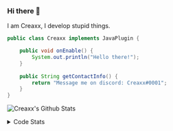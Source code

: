 ### Hi there 👋

I am Creaxx, I develop stupid things. 

```java
public class Creaxx implements JavaPlugin {

    public void onEnable() {
        System.out.println("Hello there!");
    }
    
    public String getContactInfo() {
        return "Message me on discord: Creaxx#0001";
    }
}
```

![Creaxx's Github Stats](https://github-readme-stats.vercel.app/api?username=CreaxxOG&show_icons=true&theme=dark&count_private=true)

<details>
  <summary>Code Stats</summary>

<!--START_SECTION:waka-->
![Code Time](http://img.shields.io/badge/Code%20Time-1%2C129%20hrs%2056%20mins-blue)

![Lines of code](https://img.shields.io/badge/From%20Hello%20World%20I%27ve%20Written-166%20lines%20of%20code-blue)

**🐱 My GitHub Data** 

> 📦 66.2 kB Used in GitHub's Storage 
 > 
> 🏆 802 Contributions in the Year 2023
 > 
> 🚫 Not Opted to Hire
 > 
> 📜 4 Public Repositories 
 > 
> 🔑 2 Private Repositories 
 > 
**I'm an Early 🐤** 

```text
🌞 Morning                175 commits         ██░░░░░░░░░░░░░░░░░░░░░░░   06.74 % 
🌆 Daytime                1147 commits        ███████████░░░░░░░░░░░░░░   44.17 % 
🌃 Evening                1233 commits        ████████████░░░░░░░░░░░░░   47.48 % 
🌙 Night                  42 commits          ░░░░░░░░░░░░░░░░░░░░░░░░░   01.62 % 
```
📅 **I'm Most Productive on Sunday** 

```text
Monday                   316 commits         ███░░░░░░░░░░░░░░░░░░░░░░   12.17 % 
Tuesday                  327 commits         ███░░░░░░░░░░░░░░░░░░░░░░   12.59 % 
Wednesday                318 commits         ███░░░░░░░░░░░░░░░░░░░░░░   12.24 % 
Thursday                 408 commits         ████░░░░░░░░░░░░░░░░░░░░░   15.71 % 
Friday                   227 commits         ██░░░░░░░░░░░░░░░░░░░░░░░   08.74 % 
Saturday                 494 commits         █████░░░░░░░░░░░░░░░░░░░░   19.02 % 
Sunday                   507 commits         █████░░░░░░░░░░░░░░░░░░░░   19.52 % 
```


📊 **This Week I Spent My Time On** 

```text
💬 Programming Languages: 
Java                     15 hrs 20 mins      ████████████████████████░   94.14 % 
XML                      37 mins             █░░░░░░░░░░░░░░░░░░░░░░░░   03.84 % 
Kotlin                   5 mins              ░░░░░░░░░░░░░░░░░░░░░░░░░   00.53 % 
Text                     4 mins              ░░░░░░░░░░░░░░░░░░░░░░░░░   00.50 % 
YAML                     3 mins              ░░░░░░░░░░░░░░░░░░░░░░░░░   00.34 % 

🔥 Editors: 
IntelliJ                 16 hrs 17 mins      █████████████████████████   100.00 % 
```

**I Mostly Code in Java** 

```text
Java                     15 repos            ████████████████░░░░░░░░░   65.22 % 
Kotlin                   7 repos             ████████░░░░░░░░░░░░░░░░░   30.43 % 
EJS                      1 repo              █░░░░░░░░░░░░░░░░░░░░░░░░   04.35 % 
```




 Last Updated on 25/02/2023 18:23:36 UTC
<!--END_SECTION:waka-->
</details>
